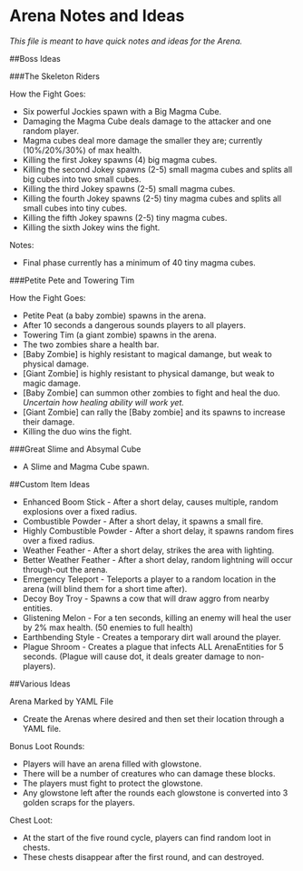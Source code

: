 # Arena Notes and Ideas
*This file is meant to have quick notes and ideas for the Arena.*

##Boss Ideas

###The Skeleton Riders

How the Fight Goes:
* Six powerful Jockies spawn with a Big Magma Cube.
* Damaging the Magma Cube deals damage to the attacker and one random player.
* Magma cubes deal more damage the smaller they are; currently (10%/20%/30%) of max health. 
* Killing the first Jokey spawns (4) big magma cubes.
* Killing the second Jokey spawns (2-5) small magma cubes and splits all big cubes into two small cubes.
* Killing the third Jokey spawns (2-5) small magma cubes.
* Killing the fourth Jokey spawns (2-5) tiny magma cubes and splits all small cubes into tiny cubes.
* Killing the fifth Jokey spawns (2-5) tiny magma cubes.
* Killing the sixth Jokey wins the fight.

Notes:
* Final phase currently has a minimum of 40 tiny magma cubes.

###Petite Pete and Towering Tim

How the Fight Goes:
* Petite Peat (a baby zombie) spawns in the arena.
* After 10 seconds a dangerous sounds players to all players.
* Towering Tim (a giant zombie) spawns in the arena.
* The two zombies share a health bar.
* [Baby Zombie] is highly resistant to magical damange, but weak to physical damage.
* [Giant Zombie] is highly resistant to physical damange, but weak to magic damage.
* [Baby Zombie] can summon other zombies to fight and heal the duo. *Uncertain how healing ability will work yet.*
* [Giant Zombie] can rally the [Baby zombie] and its spawns to increase their damage.
* Killing the duo wins the fight.

###Great Slime and Absymal Cube
* A Slime and Magma Cube spawn.

##Custom Item Ideas
* Enhanced Boom Stick - After a short delay, causes multiple, random explosions over a fixed radius.
* Combustible Powder - After a short delay, it spawns a small fire.
* Highly Combustible Powder - After a short delay, it spawns random fires over a fixed radius.
* Weather Feather - After a short delay, strikes the area with lighting.
* Better Weather Feather - After a short delay, random lightning will occur through-out the arena.
* Emergency Teleport - Teleports a player to a random location in the arena (will blind them for a short time after).
* Decoy Boy Troy - Spawns a cow that will draw aggro from nearby entities.
* Glistening Melon - For a ten seconds, killing an enemy will heal the user by 2% max health. (50 enemies to full health)
* Earthbending Style - Creates a temporary dirt wall around the player.
* Plague Shroom - Creates a plague that infects ALL ArenaEntities for 5 seconds. (Plague will cause dot, it deals greater damage to non-players).

##Various Ideas

Arena Marked by YAML File
* Create the Arenas where desired and then set their location through a YAML file.

Bonus Loot Rounds:
* Players will have an arena filled with glowstone.
* There will be a number of creatures who can damage these blocks.
* The players must fight to protect the glowstone.
* Any glowstone left after the rounds each glowstone is converted into 3 golden scraps for the players.

Chest Loot:
* At the start of the five round cycle, players can find random loot in chests.
* These chests disappear after the first round, and can destroyed.
